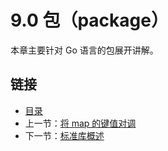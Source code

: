 # 9.0 包（package）

本章主要针对 Go 语言的包展开讲解。

## 链接

- [目录](go入门教程-目录.md)
- 上一节：[将 map 的键值对调](08.6.md)
- 下一节：[标准库概述](09.1.md)
